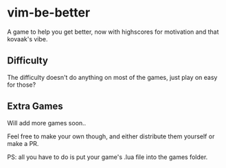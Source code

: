 # vim-be-better

A game to help you get better, now with highscores for motivation and that kovaak's vibe.

## Difficulty

The difficulty doesn't do anything on most of the games, just play on easy for those?

## Extra Games

Will add more games soon..

Feel free to make your own though, and either distribute them yourself or make a PR.

PS: all you have to do is put your game's .lua file into the games folder.
